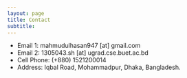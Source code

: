 ```yaml
---
layout: page
title: Contact
subtitle:
---
```


- Email 1: mahmudulhasan947 [at] gmail.com
- Email 2: 1305043.sh [at] ugrad.cse.buet.ac.bd
- Cell Phone: (+880) 1521200014
- Address: Iqbal Road, Mohammadpur, Dhaka, Bangladesh.